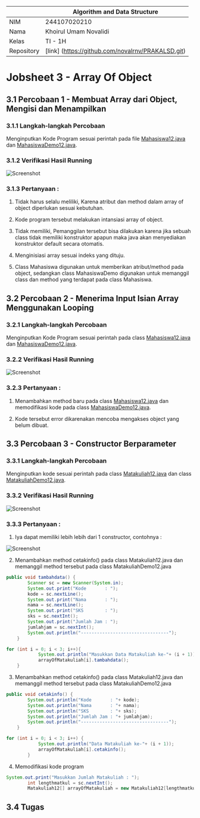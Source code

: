 |  | Algorithm and Data Structure |
|--|--|
| NIM |  244107020210|
| Nama |  Khoirul Umam Novalidi |
| Kelas | TI - 1H |
| Repository | [link] (https://github.com/novalrnv/PRAKALSD.git) |
  

# Jobsheet 3 - Array Of Object
  

## 3.1 Percobaan 1 - Membuat Array dari Object, Mengisi dan Menampilkan


### 3.1.1 Langkah-langkah Percobaan


Menginputkan Kode Program sesuai perintah pada file [Mahasiswa12.java](./sc_code/Mahasiswa12.java) dan [MahasiswaDemo12.java](./sc_code/MahasiswaDemo12.java).


### 3.1.2 Verifikasi Hasil Running

![Screenshot](/img/percobaan1.png)


### 3.1.3 Pertanyaan : 

1. Tidak harus selalu meliliki, Karena atribut dan method dalam array of object diperlukan sesuai kebutuhan.

2. Kode program tersebut melakukan intansiasi array of object.

3. Tidak memiliki, Pemanggilan tersebut bisa dilakukan karena jika sebuah class tidak memiliki konstruktor apapun maka java akan menyediakan konstruktor default secara otomatis.

4. Menginisiasi array sesuai indeks yang dituju.

5. Class Mahasiswa digunakan untuk memberikan atribut/method pada object, sedangkan class MahasiswaDemo digunakan untuk memanggil class dan method yang terdapat pada class Mahasiswa.


## 3.2 Percobaan 2 - Menerima Input Isian Array Menggunakan Looping


### 3.2.1 Langkah-langkah Percobaan

Menginputkan Kode Program sesuai perintah pada class [Mahasiswa12.java](./sc_code/Mahasiswa12.java) dan [MahasiswaDemo12.java](./sc_code/MahasiswaDemo12.java).


### 3.2.2 Verifikasi Hasil Running

![Screenshot](/img/percobaan2.png)


### 3.2.3 Pertanyaan :

1. Menambahkan method baru pada class [Mahasiswa12.java](./sc_code/Mahasiswa12.java) dan memodifikasi kode pada class [MahasiswaDemo12.java](./sc_code/MahasiswaDemo12.java).

2. Kode tersebut error dikarenakan mencoba mengakses object yang belum dibuat.


## 3.3 Percobaan 3 - Constructor Berparameter


### 3.3.1 Langkah-langkah Percobaan

Menginputkan kode sesuai perintah pada class [Matakuliah12.java](./sc_code/Matakuliah12.java) dan class [MatakuliahDemo12.java](./sc_code/MatakuliahDemo12.java).


### 3.3.2 Verifikasi Hasil Running

![Screenshot](/img/percobaan3.png)


### 3.3.3 Pertanyaan :

1. Iya dapat memiliki lebih lebih dari 1 constructor, contohnya :

![Screenshot](/img/pertanyaan1.3.png)

2. Menambahkan method cetakinfo() pada class Matakuliah12.java dan memanggil method tersebut pada class MatakuliahDemo12.java 
```java
public void tambahdata() {
        Scanner sc = new Scanner(System.in);
        System.out.print("Kode       : ");
        kode = sc.nextLine();
        System.out.print("Nama       : ");
        nama = sc.nextLine();
        System.out.print("SKS        : ");
        sks = sc.nextInt();
        System.out.print("Jumlah Jam : ");
        jumlahjam = sc.nextInt();
        System.out.println("---------------------------------");
    }
``` 
```java
for (int i = 0; i < 3; i++){
            System.out.println("Masukkan Data Matakuliah ke-"+ (i + 1));
            arrayOfMatakuliah[i].tambahdata();
    }
```

3. Menambahkan method cetakinfo() pada class Matakuliah12.java dan memanggil method tersebut pada class MatakuliahDemo12.java
```java
public void cetakinfo() {
        System.out.println("Kode       : "+ kode);
        System.out.println("Nama       : "+ nama);
        System.out.println("SKS        : "+ sks);
        System.out.println("Jumlah Jam : "+ jumlahjam);
        System.out.println("---------------------------------");
    }
```
```java
for (int i = 0; i < 3; i++) {
            System.out.println("Data Matakuliah ke-"+ (i + 1));
            arrayOfMatakuliah[i].cetakinfo();
        }
```

4. Memodifikasi kode program
```java
System.out.print("Masukkan Jumlah Matakuliah : ");
        int lengthmatkul = sc.nextInt();
        Matakuliah12[] arrayOfMatakuliah = new Matakuliah12[lengthmatkul];
```


## 3.4 Tugas


